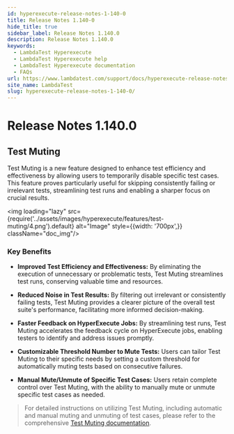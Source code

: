 ```yaml
---
id: hyperexecute-release-notes-1-140-0
title: Release Notes 1.140-0
hide_title: true
sidebar_label: Release Notes 1.140.0
description: Release Notes 1.140.0
keywords:
  - LambdaTest Hyperexecute
  - LambdaTest Hyperexecute help
  - LambdaTest Hyperexecute documentation
  - FAQs
url: https://www.lambdatest.com/support/docs/hyperexecute-release-notes-1-140.0/
site_name: LambdaTest
slug: hyperexecute-release-notes-1-140-0/
---
```


<script type="application/ld+json"
      dangerouslySetInnerHTML={{ __html: JSON.stringify({
       "@context": "https://schema.org",
        "@type": "BreadcrumbList",
        "itemListElement": [{
          "@type": "ListItem",
          "position": 1,
          "name": "Home",
          "item": "https://www.lambdatest.com"
        },{
          "@type": "ListItem",
          "position": 2,
          "name": "Support",
          "item": "https://www.lambdatest.com/support/docs/"
        },{
          "@type": "ListItem",
          "position": 3,
          "name": "Release Notes",
          "item": "https://www.lambdatest.com/support/docs/hyperexecute-release-notes-1-140-0/"
        }]
      })
    }}
></script>

# Release Notes 1.140.0

## Test Muting

Test Muting is a new feature designed to enhance test efficiency and effectiveness by allowing users to temporarily disable specific test cases. This feature proves particularly useful for skipping consistently failing or irrelevant tests, streamlining test runs and enabling a sharper focus on crucial results.

<img loading="lazy" src={require('../assets/images/hyperexecute/features/test-muting/4.png').default} alt="Image" style={{width: '700px',}} className="doc_img"/>

### Key Benefits

- **Improved Test Efficiency and Effectiveness:** By eliminating the execution of unnecessary or problematic tests, Test Muting streamlines test runs, conserving valuable time and resources.

- **Reduced Noise in Test Results:** By filtering out irrelevant or consistently failing tests, Test Muting provides a clearer picture of the overall test suite's performance, facilitating more informed decision-making.

- **Faster Feedback on HyperExecute Jobs:** By streamlining test runs, Test Muting accelerates the feedback cycle on HyperExecute jobs, enabling testers to identify and address issues promptly.

- **Customizable Threshold Number to Mute Tests:** Users can tailor Test Muting to their specific needs by setting a custom threshold for automatically muting tests based on consecutive failures.

- **Manual Mute/Unmute of Specific Test Cases:** Users retain complete control over Test Muting, with the ability to manually mute or unmute specific test cases as needed.

> For detailed instructions on utilizing Test Muting, including automatic and manual muting and unmuting of test cases, please refer to the comprehensive [Test Muting documentation](https://www.lambdatest.com/support/docs/hyperexecute-test-muting/).